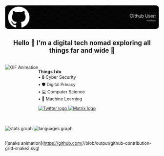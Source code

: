 ![Header](./github-header-image.png)

<h2 align="center">Hello 👋 I'm a digital tech nomad exploring all things far and wide 📡</h2>

<br clear="both">

<img align="left" height="200" src="https://media3.giphy.com/media/v1.Y2lkPTc5MGI3NjExdjJrZ2owejZvbXBvdzB1cjVodDRpYWRtaWkzdWI2MmRpbDJ6aGNpdiZlcD12MV9pbnRlcm5hbF9naWZfYnlfaWQmY3Q9Zw/bi6RQ5x3tqoSI/giphy.webp" alt="GIF Animation" />

<p align="left">
  <strong>Things I do</strong><br>
  • 🔒 Cyber Security<br>
  • 🛡️ Digital Privacy<br>
  • 💻 Computer Science<br>
  • 🤖 Machine Learning
</p>

<div align="left">
  <a href="https://x.com/xskritchc" target="_blank">
    <img src="https://img.shields.io/static/v1?message=X&logo=X&label=&color=1DA1F2&logoColor=white&labelColor=&style=for-the-badge" height="40" alt="Twitter logo" />
  </a>
  <a href="https://matrix.to/#/@xqskritch:matrix.org" target="_blank">
    <img src="https://img.shields.io/static/v1?message=Matrix&logo=matrix&label=&color=000000&logoColor=white&labelColor=&style=for-the-badge" height="40" alt="Matrix logo" />
  </a>
</div>

<br clear="both">

<div align="left">
  <img src="https://github-readme-stats.vercel.app/api?username=xskritchc&hide_title=false&hide_rank=false&show_icons=true&include_all_commits=true&count_private=true&disable_animations=false&theme=dracula&locale=en&hide_border=false&order=1" height="150" alt="stats graph" />
  <img src="https://github-readme-stats.vercel.app/api/top-langs?username=xskritchc&locale=en&hide_title=false&layout=compact&card_width=320&langs_count=5&theme=dracula&hide_border=false&order=2" height="150" alt="languages graph" />
</div>

<br clear="both">

![snake animation](https://github.com/<seu user name>/<seu user name>/blob/output/github-contribution-grid-snake2.svg)
